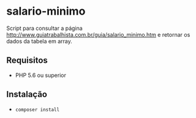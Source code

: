 # salario-minimo
Script para consultar a página http://www.guiatrabalhista.com.br/guia/salario_minimo.htm e retornar os dados da tabela em array.

## Requisitos
- PHP 5.6 ou superior

## Instalação
- `composer install`
